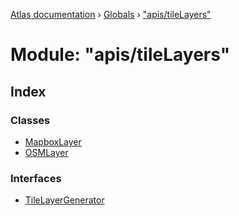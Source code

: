 [Atlas documentation](../README.md) › [Globals](../globals.md) › ["apis/tileLayers"](_apis_tilelayers_.md)

# Module: "apis/tileLayers"

## Index

### Classes

* [MapboxLayer](../classes/_apis_tilelayers_.mapboxlayer.md)
* [OSMLayer](../classes/_apis_tilelayers_.osmlayer.md)

### Interfaces

* [TileLayerGenerator](../interfaces/_apis_tilelayers_.tilelayergenerator.md)

